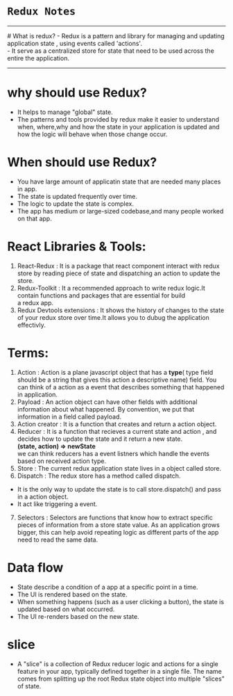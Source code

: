 # `Redux Notes`
<hr>
# What is redux?
- Redux is a pattern and library for managing and updating  application state , using events called 'actions'. <br>
- It serve as a centralized store for state that need to be used across the  entire the application.<hr>

# why should use Redux?
- It helps to manage "global" state.<br>
- The patterns and tools provided by redux make it easier to understand when, where,why and how the state in your application is 
  updated and how the logic will behave when those change occur. 

# When should use Redux?
- You have large amount of applicatin state that are needed many places in app.<br>
- The state is updated frequently over time.<br>
- The logic to update the state is complex.<br>
- The app has medium or large-sized codebase,and many people worked on that app.

# React Libraries & Tools:
1) React-Redux : It is a package that react component interact with redux store by reading piece of state and dispatching an action to update the store.<br>
2) Redux-Toolkit : It a recommended approach to write redux logic.It contain functions and packages that are essential for build  
  a redux app.<br>
3) Redux Devtools extensions : It shows the history of changes to the state of your redux store over time.It allows you to dubug 
   the application effectivly. 

# Terms:
1) Action : Action is a plane javascript object that has a <b>type</b>( type field should be a string that gives this action a descriptive name) field. You can think of a action as a event that describes something that happened in application.<bR>
2) Payload : An action object can have other fields with additional information about what happened. By convention, we put that information in a field called payload.<br>
3) Action creator  : It is a function that creates and return a action object. <br>
4) Reducer : It is a function that recieves a current state and action , and decides how to update the state and it return a new state.<br>
<b>(state, action) => newState</b><br>
we can think reducers has a event listners which handle the events based on received action type.<br>
5) Store : The current redux application state lives in a object called store.<br>
6) Dispatch : The redux store has a method called dispatch.<br>
- It is the only way to update the state is to call store.dispatch() and pass in a action object.<br>
- It act like triggering a event.<br>
7) Selectors : Selectors are functions that know how to extract specific pieces of information from a store state value. As an application grows bigger, this can help avoid repeating logic as different parts of the app need to read the same data.

# Data flow
- State describe a condition of a app at a specific point in a time.<br>
- The UI is rendered based on the state.<br>
- When something happens (such as a user clicking a button), the state is updated based on what occurred.<br>
- The UI re-renders based on the new state.<br>

# slice
- A "slice" is a collection of Redux reducer logic and actions for a single feature in your app, typically defined together in a single file. The name comes from splitting up the root Redux state object into multiple "slices" of state.
